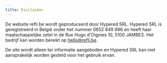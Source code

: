 ```yaml
---
title: Disclaimer
---
```


De website refli.be wordt geproduceerd door Hypered SRL. Hypered SRL is
geregistreerd in België onder het nummer 0652 849 986 en heeft haar
maatschappelijke zetel in de Rue Hugo d'Oignies 10, 5100 JAMBES. Het bedrijf
kan worden bereikt op <a href="mailto:hello@refli.be">hello@refli.be</a>.


De site wordt alleen ter informatie aangeboden en Hypered SRL kan niet
aansprakelijk worden gesteld voor het gebruik ervan.
